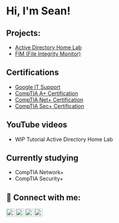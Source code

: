 <h1>Hi, I'm Sean! </h1>

<h2>Projects:</h2>

  - [Active Directory Home Lab](https://github.com/EverydaySean/ActiveDirectoryLab)
  - [FIM (File Integrity Monitor)]()

<h2>Certifications </h2>

- [Google IT Support](https://www.credly.com/badges/0d12f273-289a-4c8f-a225-8cfed4984d38/public_url)
- [CompTIA A+ Certification](https://www.credly.com/badges/d11ac469-31c5-444e-83b4-cc3fc235a221/public_url)
- [CompTIA Net+ Certification](https://www.credly.com/badges/4deccc1e-fd7c-43d1-bc47-bceecd4c91e3/public_url)
- [CompTIA Sec+ Certification](https://www.credly.com/badges/b7fcac5e-04cf-4f0a-8eab-35cf0e0edbbf/public_url)

<h2>YouTube videos</h2>

- WIP Tutorial Active Directory Home Lab

<h2>Currently studying</h2>

- CompTIA Network+
- CompTIA Security+

<h2> 🤳 Connect with me:</h2>

[<img align="left" alt="SeanBarrett | YouTube" width="22px" src="https://cdn.jsdelivr.net/npm/simple-icons@v3/icons/youtube.svg" />][youtube]
[<img align="left" alt="SeanBarrett | Twitter" width="22px" src="https://cdn.jsdelivr.net/npm/simple-icons@v3/icons/twitter.svg" />][twitter]
[<img align="left" alt="SeanBarrett | LinkedIn" width="22px" src="https://cdn.jsdelivr.net/npm/simple-icons@v3/icons/linkedin.svg" />][linkedin]
[<img align="left" alt="SeanBarrett | Instagram" width="22px" src="https://cdn.jsdelivr.net/npm/simple-icons@v3/icons/instagram.svg" />][instagram]

[twitter]: https://twitter.com/Everydaysean
[youtube]: https://www.youtube.com/c/SeanBarrett8223
[instagram]: https://www.instagram.com/seanbarrett82/
[linkedin]: https://www.linkedin.com/in/sean-barrett-b1330a276/

